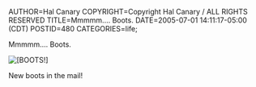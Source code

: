 AUTHOR=Hal Canary
COPYRIGHT=Copyright Hal Canary / ALL RIGHTS RESERVED
TITLE=Mmmmm.... Boots.
DATE=2005-07-01 14:11:17-05:00 (CDT)
POSTID=480
CATEGORIES=life;

Mmmmm.... Boots.

![[BOOTS!]](https://halcanary.org/images/uscav.com_prodinfo_enlarged_5575L.jpg)

New boots in the mail!
